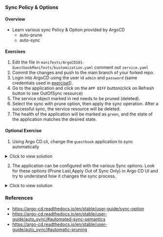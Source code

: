 ### Sync Policy & Options

#### Overview

-  Learn various sync Policy & Option provided by ArgoCD
    - auto-prune
    - auto-sync

#### Exercises

1. Edit the file in  `manifests/ArgoCD101-GuestbookManifests/kustomization.yaml` comment out `service.yaml`
1. Commit the changes and push to the main branch of your forked repo.
1. Login into ArgoCD using the user id `admin` and `password` (same credentials used in [exercise1][1]).
1. Go to the application and click on the `APP DIFF` button(click on Refresh button to see OutOfSync resource)
1. The service object marked in red needs to be pruned (deleted).
1. Select the sync with prune option, then apply the sync operation. After a successful  sync, the service resource will be deleted.
1. The health of the application will be marked as  `green`, and the state of the application matches the desired state.

#### Optional Exercise

1. Using Argo CD cli, change the `guestbook` application to sync automatically

<details>
<summary>Click to view solution</summary>

<ul>
<li>Run the below commands:

```sh
argocd --port-forward --port-forward-namespace argocd login
argocd --port-forward-namespace argocd app set guestbook  --sync-policy automated
```
</li>
<li>Verify the change applied in the application:

```sh
argocd --port-forward-namespace argocd app get guestbook
Output:
...
Sync Policy:        Automated
...
```
</li>
</ul>
</details>

2. The application can be configured with the various Sync options. Look for these options (Prune Last,Apply Out of Sync Only) in Argo CD UI and try to understand how it changes the sync process.

<details>
<summary>Click to view solution</summary>
<ul>
<li>Edit the application on the ArgoCD UI.</li>
<li>Select and Save the Sync option you want to enable in the application.</li>
<li>Usually in production, you will use CLI or add annotation to your Gitops application manifest.</li>
</ul>
</details>

### References
- https://argo-cd.readthedocs.io/en/stable/user-guide/sync-option
- https://argo-cd.readthedocs.io/en/stable/user-guide/auto_sync/#automated-sync-semantics
- https://argo-cd.readthedocs.io/en/stable/user-guide/auto_sync/#automatic-pruning

[1]: exercise1.md
